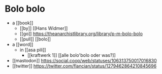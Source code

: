 # Bolo bolo

 - a [[book]]
	- [[by]] [[Hans Widmer]]
	- [[go]] https://theanarchistlibrary.org/library/p-m-bolo-bolo
	- [[pull]] [[bolo]]
- a [[word]]
  - in [[asa pili]]
	- [[kraftwerk 1]] [[alle bolo'bolo oder was?]]
- [[mastodon]] https://social.coop/web/statuses/106313750017016830
- [[twitter]] https://twitter.com/flancian/status/1279462864210845696


